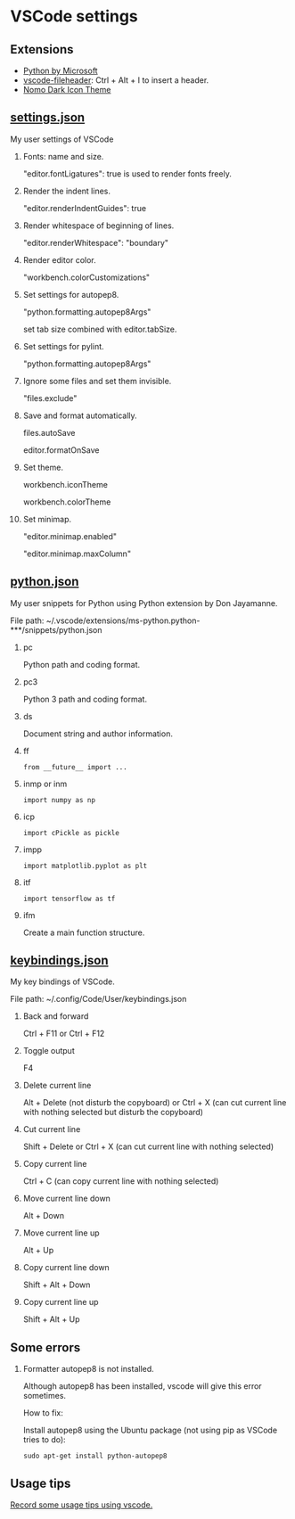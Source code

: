 # VSCode settings

## Extensions

- [Python by Microsoft](https://marketplace.visualstudio.com/items?itemName=ms-python.python)
- [vscode-fileheader](https://marketplace.visualstudio.com/items?itemName=mikey.vscode-fileheader): Ctrl + Alt + I to insert a header.
- [Nomo Dark Icon Theme](https://marketplace.visualstudio.com/items?itemName=be5invis.vscode-icontheme-nomo-dark)

## [settings.json](./settings.json)
My user settings of VSCode

1. Fonts: name and size.

   "editor.fontLigatures": true is used to render fonts freely.

2. Render the indent lines.

   "editor.renderIndentGuides": true

3. Render whitespace of beginning of lines.

   "editor.renderWhitespace": "boundary"

4. Render editor color.

   "workbench.colorCustomizations"

5. Set settings for autopep8.

   "python.formatting.autopep8Args"

   set tab size combined with editor.tabSize.

6. Set settings for pylint.

   "python.formatting.autopep8Args"

7. Ignore some files and set them invisible.

   "files.exclude"

8. Save and format automatically.

   files.autoSave

   editor.formatOnSave

9. Set theme.

   workbench.iconTheme

   workbench.colorTheme

10. Set minimap.

    "editor.minimap.enabled"

    "editor.minimap.maxColumn"

## [python.json](./python.json)
My user snippets for Python using Python extension by Don Jayamanne.

File path: ~/.vscode/extensions/ms-python.python-***/snippets/python.json

1. pc

   Python path and coding format.

2. pc3

   Python 3 path and coding format.

3. ds

   Document string and author information.

4. ff

   `from __future__ import ...`

5. inmp or inm

   `import numpy as np`

6. icp

   `import cPickle as pickle`

7. impp

   `import matplotlib.pyplot as plt`

8. itf

   `import tensorflow as tf`

9. ifm

   Create a main function structure.

## [keybindings.json](./keybindings.json)
My key bindings of VSCode.

File path: ~/.config/Code/User/keybindings.json

1. Back and forward

   Ctrl + F11 or Ctrl + F12

2. Toggle output

   F4

3. Delete current line

   Alt + Delete (not disturb the copyboard) or
   Ctrl + X (can cut current line with nothing selected but disturb the copyboard)

4. Cut current line

   Shift + Delete or Ctrl + X (can cut current line with nothing selected)

5. Copy current line

   Ctrl + C (can copy current line with nothing selected)

6. Move current line down

   Alt + Down

7. Move current line up

   Alt + Up

8. Copy current line down

   Shift + Alt + Down

9. Copy current line up

   Shift + Alt + Up

## Some errors
1. Formatter autopep8 is not installed.

   Although autopep8 has been installed, vscode will give this error sometimes.

   How to fix:

     Install autopep8 using the Ubuntu package (not using pip as VSCode tries to do):

     `sudo apt-get install python-autopep8`

## Usage tips
[Record some usage tips using vscode.](./usage_tips.md)
